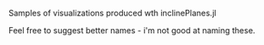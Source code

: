 Samples of visualizations produced wth inclinePlanes.jl

Feel free to suggest better names - i'm not good at naming these.
